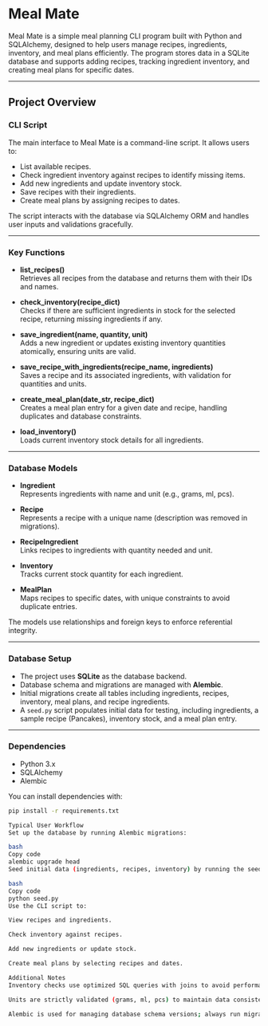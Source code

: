 # Meal Mate

Meal Mate is a simple meal planning CLI program built with Python and SQLAlchemy, designed to help users manage recipes, ingredients, inventory, and meal plans efficiently. The program stores data in a SQLite database and supports adding recipes, tracking ingredient inventory, and creating meal plans for specific dates.

---

## Project Overview

### CLI Script

The main interface to Meal Mate is a command-line script. It allows users to:

- List available recipes.
- Check ingredient inventory against recipes to identify missing items.
- Add new ingredients and update inventory stock.
- Save recipes with their ingredients.
- Create meal plans by assigning recipes to dates.

The script interacts with the database via SQLAlchemy ORM and handles user inputs and validations gracefully.

---

### Key Functions

- **list_recipes()**  
  Retrieves all recipes from the database and returns them with their IDs and names.

- **check_inventory(recipe_dict)**  
  Checks if there are sufficient ingredients in stock for the selected recipe, returning missing ingredients if any.

- **save_ingredient(name, quantity, unit)**  
  Adds a new ingredient or updates existing inventory quantities atomically, ensuring units are valid.

- **save_recipe_with_ingredients(recipe_name, ingredients)**  
  Saves a recipe and its associated ingredients, with validation for quantities and units.

- **create_meal_plan(date_str, recipe_dict)**  
  Creates a meal plan entry for a given date and recipe, handling duplicates and database constraints.

- **load_inventory()**  
  Loads current inventory stock details for all ingredients.

---

### Database Models

- **Ingredient**  
  Represents ingredients with name and unit (e.g., grams, ml, pcs).

- **Recipe**  
  Represents a recipe with a unique name (description was removed in migrations).

- **RecipeIngredient**  
  Links recipes to ingredients with quantity needed and unit.

- **Inventory**  
  Tracks current stock quantity for each ingredient.

- **MealPlan**  
  Maps recipes to specific dates, with unique constraints to avoid duplicate entries.

The models use relationships and foreign keys to enforce referential integrity.

---

### Database Setup

- The project uses **SQLite** as the database backend.
- Database schema and migrations are managed with **Alembic**.
- Initial migrations create all tables including ingredients, recipes, inventory, meal plans, and recipe ingredients.
- A `seed.py` script populates initial data for testing, including ingredients, a sample recipe (Pancakes), inventory stock, and a meal plan entry.

---

### Dependencies

- Python 3.x  
- SQLAlchemy  
- Alembic  

You can install dependencies with:

```bash
pip install -r requirements.txt

Typical User Workflow
Set up the database by running Alembic migrations:

bash
Copy code
alembic upgrade head
Seed initial data (ingredients, recipes, inventory) by running the seed script:

bash
Copy code
python seed.py
Use the CLI script to:

View recipes and ingredients.

Check inventory against recipes.

Add new ingredients or update stock.

Create meal plans by selecting recipes and dates.

Additional Notes
Inventory checks use optimized SQL queries with joins to avoid performance issues.

Units are strictly validated (grams, ml, pcs) to maintain data consistency.

Alembic is used for managing database schema versions; always run migrations before running the app after schema changes.


